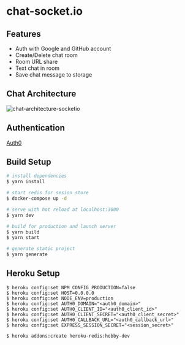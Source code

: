 # chat-socket.io

## Features
- Auth with Google and GitHub account
- Create/Delete chat room
- Room URL share
- Text chat in room
- Save chat message to storage

## Chat Architecture
![chat-architecture-socketio](https://user-images.githubusercontent.com/24800246/80309902-cc80bf80-8812-11ea-82ae-351894d80177.png)

## Authentication
[Auth0](https://auth0.com/)

## Build Setup

```bash
# install dependencies
$ yarn install

# start redis for sesion store
$ docker-compose up -d

# serve with hot reload at localhost:3000
$ yarn dev

# build for production and launch server
$ yarn build
$ yarn start

# generate static project
$ yarn generate
```

## Heroku Setup

```console
$ heroku config:set NPM_CONFIG_PRODUCTION=false
$ heroku config:set HOST=0.0.0.0
$ heroku config:set NODE_ENV=production
$ heroku config:set AUTH0_DOMAIN="<auth0_domain>"
$ heroku config:set AUTH0_CLIENT_ID="<auth0_client_id>"
$ heroku config:set AUTH0_CLIENT_SECRET="<auth0_client_secret>"
$ heroku config:set AUTH0_CALLBACK_URL="<auth0_callback_url>"
$ heroku config:set EXPRESS_SESSION_SECRET="<session_secret>"

$ heroku addons:create heroku-redis:hobby-dev
```
